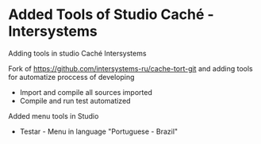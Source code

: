 # Added Tools of Studio Caché - Intersystems
Adding tools in studio Caché Intersystems

Fork of https://github.com/intersystems-ru/cache-tort-git and adding tools for automatize proccess of developing

- Import and compile all sources imported
- Compile and run test automatized

Added menu tools in Studio 
- Testar - Menu in language "Portuguese - Brazil"
